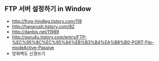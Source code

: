 ## FTP 서버 설정하기 in Window
* http://frog-hindleg.tistory.com/118
* http://hanarush.tistory.com/82
* http://danbis.net/11989
* http://guru4u.tistory.com/entry/FTP-%EC%95%8C%EC%95%84%EB%B3%B4%EA%B8%B0-PORT-Ftp-modeActive-Passive
* 방화벽도 신경쓰기
